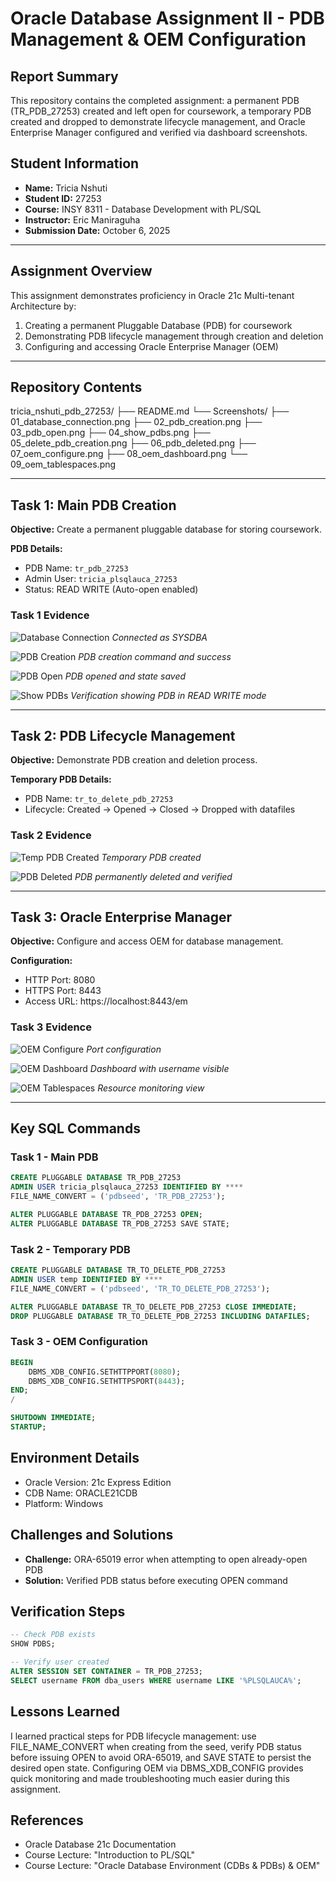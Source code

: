 # Oracle Database Assignment II - PDB Management & OEM Configuration

## Report Summary

This repository contains the completed assignment: a permanent PDB (TR_PDB_27253) created and left open for coursework, a temporary PDB created and dropped to demonstrate lifecycle management, and Oracle Enterprise Manager configured and verified via dashboard screenshots.

## Student Information

- **Name:** Tricia Nshuti
- **Student ID:** 27253
- **Course:** INSY 8311 - Database Development with PL/SQL
- **Instructor:** Eric Maniraguha
- **Submission Date:** October 6, 2025

---

## Assignment Overview

This assignment demonstrates proficiency in Oracle 21c Multi-tenant Architecture by:

1. Creating a permanent Pluggable Database (PDB) for coursework
2. Demonstrating PDB lifecycle management through creation and deletion
3. Configuring and accessing Oracle Enterprise Manager (OEM)

---

## Repository Contents

tricia_nshuti_pdb_27253/
├── README.md
└── Screenshots/
├── 01_database_connection.png
├── 02_pdb_creation.png
├── 03_pdb_open.png
├── 04_show_pdbs.png
├── 05_delete_pdb_creation.png
├── 06_pdb_deleted.png
├── 07_oem_configure.png
├── 08_oem_dashboard.png
└── 09_oem_tablespaces.png

---

## Task 1: Main PDB Creation

**Objective:** Create a permanent pluggable database for storing coursework.

**PDB Details:**

- PDB Name: `tr_pdb_27253`
- Admin User: `tricia_plsqlauca_27253`
- Status: READ WRITE (Auto-open enabled)

### Task 1 Evidence

![Database Connection](screenshots/01_database_connection.png)
_Connected as SYSDBA_

![PDB Creation](screenshots/02_pdb_creation.png)
_PDB creation command and success_

![PDB Open](screenshots/03_pdb_open.png)
_PDB opened and state saved_

![Show PDBs](screenshots/04_show_pdbs.png)
_Verification showing PDB in READ WRITE mode_

---

## Task 2: PDB Lifecycle Management

**Objective:** Demonstrate PDB creation and deletion process.

**Temporary PDB Details:**

- PDB Name: `tr_to_delete_pdb_27253`
- Lifecycle: Created → Opened → Closed → Dropped with datafiles

### Task 2 Evidence

![Temp PDB Created](screenshots/05_delete_pdb_creation.png)
_Temporary PDB created_

![PDB Deleted](screenshots/06_pdb_deleted.png)
_PDB permanently deleted and verified_

---

## Task 3: Oracle Enterprise Manager

**Objective:** Configure and access OEM for database management.

**Configuration:**

- HTTP Port: 8080
- HTTPS Port: 8443
- Access URL: https://localhost:8443/em

### Task 3 Evidence

![OEM Configure](screenshots/07_oem_configure.png)
_Port configuration_

![OEM Dashboard](screenshots/08_oem_dashboard.png)
_Dashboard with username visible_

![OEM Tablespaces](screenshots/09_oem_tablespaces.png)
_Resource monitoring view_

---

## Key SQL Commands

### Task 1 - Main PDB

```sql
CREATE PLUGGABLE DATABASE TR_PDB_27253
ADMIN USER tricia_plsqlauca_27253 IDENTIFIED BY ****
FILE_NAME_CONVERT = ('pdbseed', 'TR_PDB_27253');

ALTER PLUGGABLE DATABASE TR_PDB_27253 OPEN;
ALTER PLUGGABLE DATABASE TR_PDB_27253 SAVE STATE;
```

### Task 2 - Temporary PDB

```sql
CREATE PLUGGABLE DATABASE TR_TO_DELETE_PDB_27253
ADMIN USER temp IDENTIFIED BY ****
FILE_NAME_CONVERT = ('pdbseed', 'TR_TO_DELETE_PDB_27253');

ALTER PLUGGABLE DATABASE TR_TO_DELETE_PDB_27253 CLOSE IMMEDIATE;
DROP PLUGGABLE DATABASE TR_TO_DELETE_PDB_27253 INCLUDING DATAFILES;
```

### Task 3 - OEM Configuration

```sql
BEGIN
	DBMS_XDB_CONFIG.SETHTTPPORT(8080);
	DBMS_XDB_CONFIG.SETHTTPSPORT(8443);
END;
/

SHUTDOWN IMMEDIATE;
STARTUP;
```

## Environment Details

- Oracle Version: 21c Express Edition
- CDB Name: ORACLE21CDB
- Platform: Windows

## Challenges and Solutions

- **Challenge:** ORA-65019 error when attempting to open already-open PDB
- **Solution:** Verified PDB status before executing OPEN command

## Verification Steps

```sql
-- Check PDB exists
SHOW PDBS;

-- Verify user created
ALTER SESSION SET CONTAINER = TR_PDB_27253;
SELECT username FROM dba_users WHERE username LIKE '%PLSQLAUCA%';
```

## Lessons Learned

I learned practical steps for PDB lifecycle management: use FILE_NAME_CONVERT when creating from the seed, verify PDB status before issuing OPEN to avoid ORA-65019, and SAVE STATE to persist the desired open state. Configuring OEM via DBMS_XDB_CONFIG provides quick monitoring and made troubleshooting much easier during this assignment.

## References

- Oracle Database 21c Documentation
- Course Lecture: "Introduction to PL/SQL"
- Course Lecture: "Oracle Database Environment (CDBs & PDBs) & OEM"
